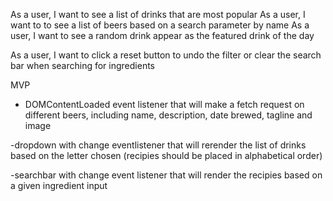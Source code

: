 As a user, I want to see a list of drinks that are most popular 
As a user, I want to to see a list of beers based on a search parameter by name 
As a user, I want to see a random drink appear as the featured drink of the day

As a user, I want to click a reset button to undo the filter or clear the search bar when searching for ingredients 

MVP
- DOMContentLoaded event listener that will make a fetch request on different beers, including name, description, date brewed, tagline and image

-dropdown with change eventlistener that will rerender the list of drinks based on the letter chosen (recipies should be placed in alphabetical order)

-searchbar with change event listener that will render the recipies based on a given ingredient input 



<!--<div id='create-drink'>
            <h2>Search For A Beer</h2>
            <form id='search-drink-form-by-name'>
                <h3>Search by name:</h3>
                <input type="text" name="name" placeholder="Name">
                <input type="submit" value="Search">
            </form>

            <form id='search-drink-form-by-random'>
                <h3>Click below to find out the drink of the day!</h3>
                <input type="submit" value="Search">
            </form>
        </div>
    -->


    